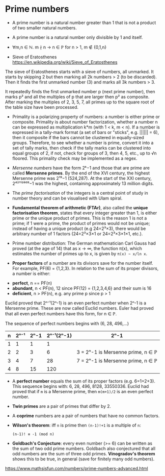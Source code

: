 # Prime numbers

* A prime number is a natural number greater than 1 that is not a product of two smaller natural numbers.

* A prime number is a natural number only divisible by 1 and itself.

* ∀m,n ∈ ℕ. m ∤ n -> n ∈ ℙ    for n > 1, m ∉ {0,1,n}

* Sieve of Eratosthenes https://en.wikipedia.org/wiki/Sieve_of_Eratosthenes

The sieve of Eratosthenes starts with a sieve of numbers, all unmarked. It starts by skipping 2 but then marking all 2k numbers > 2 (to be discarded). Then it finds the first unmarked number (3) and marks all 3k numbers > 3.

It repeatedly finds the first unmarked number p (next prime number), then marks p² and all the multiples of p that are larger then p² as composite. After marking the multiples of 2, 3, 5, 7, all primes up to the square root of the table size have been processed.


* Primality is a polarizing property of numbers: a number is either prime or composite. Primality is about number factorization, whether a number n can be expressed as multiplication k*m (with 1 < k, m < n). If a number is expressed in a tally-mark format (a set of bars or "sticks", e.g. |||||| = 6), then it composite if the bars cannot be clustered in equally-sized groups. Therefore, to see whether a number is prime, convert it into a set of tally marks, then check if the tally marks can be clustered into equal groups of 2, if not, check for groups of 3, then 4, 5, etc., up to √n floored. This primality check may be implemented as a regex.

* *Mersenne numbers* have the form 2ᵏ−1 and those that are prime are called **Mersenne primes**. By the end of the XVI century, the highest Mersenne prime was 2¹⁹−1 (524,287). At the start of the XXI century, 2⁴²¹¹²⁶⁰⁹−1 was the highest, containing approximately 13 million digits.

* The *prime factorisation* of the integers is a central point of study in number theory and can be visualised with Ulam spiral.

* **Fundamental theorem of arithmetic (FTAr)**, also called the **unique factorisation theorem**, states that every integer greater than 1, is either prime or the unique product of primes. This is the reason 1 is not a prime; if 1 were a prime, the product of primes would not be unique; instead of having a unique product (e.g 24=2³×3), there would be arbitrary number of 1 factors (24=2³×3×1 or 24=2³×3×1×1, etc.).

* Prime number distribution: The German mathematician Carl Gauss had proved (at the age of 14) that as x → ∞, the function π(x), which estimates the number of primes up to x, is given by `π(x) ~ x/ln x`.

* **Proper factors** of a number are its divisors save for the number itself. For example, PF(6) = {1,2,3}. In relation to the sum of its proper divisors, a number is either:
- **perfect**, n == PF(n)
- **abundant**, n < PF(n), 12 since PF(12) = {1,2,3,4,6} and their sum is 16
- **deficient**, n > PF(n), e.g. any prime p since p > 1


Euclid proved that 2ⁿ⁻¹(2ⁿ-1) is an even perfect number when 2ⁿ-1 is a Mersenne prime. These are now called Euclid numbers. Euler had proved that all even perfect numbers have this form, for n ∈ ℙ.

The sequence of perfect numbers begins with (6, 28, 496,...)

n | 2ⁿ⁻¹ | 2ⁿ-1 | 2ⁿ⁻¹(2ⁿ-1) | 2ⁿ-1
--|------|------|------------|----------
1 | 1    | 1    |   1        | 
2 | 2    | 3    |   6        | 3 = 2ⁿ-1 is Mersenne prime, n ∈ ℙ
3 | 4    | 7    |  28        | 7 = 2ⁿ-1 is Mersenne prime, n ∈ ℙ
4 | 8    | 15   | 120        | 



* A **perfect number** equals the sum of its proper factors (e.g. 6=1+2+3). This sequence begins with: 6, 28, 496, 8128, 33550336. Euclid had proved that if `m` is a Mersenne prime, then `m(m+1)/2` is an even perfect number.

* **Twin primes** are a pair of primes that differ by 2.

* A **coprime** numbers are a pair of numbers that have no common factors.

* **Wilson's theorem**: iff `n` is prime then `(n-1)!+1` is a multiple of `n`:

    `(n-1)! ≡ -1 (mod n)`

* **Goldbach's Conjecture**: every even number (>= 6) can be written as the sum of two odd prime numbers. Goldbach also conjectured that all odd numbers are the sum of three odd primes. **Vinogradov's theorem** shows this to be true, in general (save for finitely many odd numbers).




https://www.mathsisfun.com/numbers/prime-numbers-advanced.html
